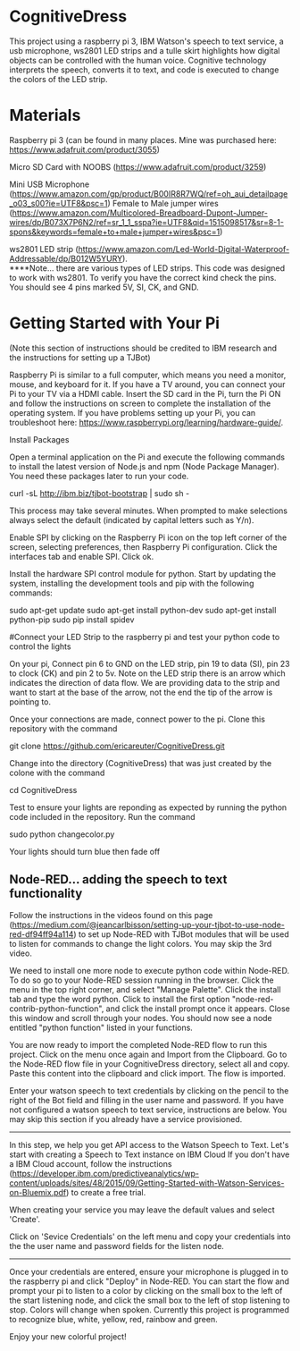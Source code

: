 # CognitiveDress



This project using a raspberry pi 3, IBM Watson's speech to text service, a usb microphone, ws2801 LED strips and a tulle skirt highlights how digital objects can be controlled with the human voice.  Cognitive technology interprets the speech, converts it to text, and code is executed to change the colors of the LED strip. 

 # Materials
 
 Raspberry pi 3 (can be found in many places.  Mine was purchased here: https://www.adafruit.com/product/3055)
 
 Micro SD Card with NOOBS (https://www.adafruit.com/product/3259)
 
 Mini USB Microphone (https://www.amazon.com/gp/product/B00IR8R7WQ/ref=oh_aui_detailpage_o03_s00?ie=UTF8&psc=1)
 Female to Male jumper wires (https://www.amazon.com/Multicolored-Breadboard-Dupont-Jumper-wires/dp/B073X7P6N2/ref=sr_1_1_sspa?ie=UTF8&qid=1515098517&sr=8-1-spons&keywords=female+to+male+jumper+wires&psc=1)
 
 ws2801 LED strip (https://www.amazon.com/Led-World-Digital-Waterproof-Addressable/dp/B012W5YURY).  
 ****Note... there are various types of LED strips.  This code was designed to work with ws2801.  To verify you have the correct kind check the pins.  You should see 4 pins marked 5V, SI, CK, and GND. 
 
# Getting Started with Your Pi
(Note this section of instructions should be credited to IBM research and the instructions for setting up a TJBot)

Raspberry Pi is similar to a full computer, which means you need a monitor, mouse, and keyboard for it. If you have a TV around, you can connect your Pi to your TV via a HDMI cable. Insert the SD card in the Pi, turn the Pi ON and follow the instructions on screen to complete the installation of the operating system. If you have problems setting up your Pi, you can troubleshoot here: https://www.raspberrypi.org/learning/hardware-guide/.


Install Packages

Open a terminal application on the Pi and execute the following commands to install the latest version of Node.js and npm (Node Package Manager). You need these packages later to run your code.

curl -sL http://ibm.biz/tjbot-bootstrap | sudo sh -

This process may take several minutes.  When prompted to make selections always select the default (indicated by capital letters such as Y/n). 

Enable SPI by clicking on the Raspberry Pi icon on the top left corner of the screen, selecting preferences, then Raspberry Pi configuration. Click the interfaces tab and enable SPI.  Click ok.

Install the hardware SPI control module for python. Start by updating the system, installing the development tools and pip with the following commands:

sudo apt-get update
sudo apt-get install python-dev
sudo apt-get install python-pip
sudo pip install spidev

#Connect your LED Strip to the raspberry pi and test your python code to control the lights

On your pi, Connect pin 6 to GND on the LED strip, pin 19 to data (SI), pin 23 to clock (CK) and pin 2 to 5v. Note on the LED strip there is an arrow which indicates the direction of data flow.  We are providing data to the strip and want to start at the base of the arrow, not the end the tip of the arrow is pointing to. 


Once your connections are made, connect power to the pi. Clone this repository with the command

git clone https://github.com/ericareuter/CognitiveDress.git

Change into the directory (CognitiveDress) that was just created by the colone with the command

cd CognitiveDress

Test to ensure your lights are reponding as expected by running the python code included in the repository.  Run the command

sudo python changecolor.py

Your lights should turn blue then fade off

## Node-RED... adding the speech to text functionality

Follow the instructions in the videos found on this page (https://medium.com/@jeancarlbisson/setting-up-your-tjbot-to-use-node-red-df94ff94a114) to set up Node-RED with TJBot modules that will be used to listen for commands to change the light colors.  You may skip the 3rd video. 

We need to install one more node to execute python code within Node-RED.  To do so go to your Node-RED session running in the browser. Click the menu in the top right corner, and select "Manage Palette". Click the install tab and type the word python. Click to install the first option "node-red-contrib-python-function", and click the install prompt once it appears.  Close this window and scroll through your nodes.  You should now see a node entitled "python function" listed in your functions. 

You are now ready to import the completed Node-RED flow to run this project. Click on the menu once again and Import from the Clipboard.  Go to the Node-RED flow file in your CognitiveDress directory, select all and copy.  Paste this content into the clipboard and click import.  The flow is imported.  

Enter your watson speech to text credentials by clicking on the pencil to the right of the Bot field and filling in the user name and password. If you have not configured a watson speech to text service, instructions are below.  You may skip this section if you already have a service provisioned. 

---
In this step, we help you get API access to the Watson Speech to Text. Let's start with creating a Speech to Text instance on IBM Cloud If you don't have a IBM Cloud account, follow the instructions (https://developer.ibm.com/predictiveanalytics/wp-content/uploads/sites/48/2015/09/Getting-Started-with-Watson-Services-on-Bluemix.pdf) to create a free trial.

When creating your service you may leave the default values and select 'Create'.

Click on 'Sevice Credentials' on the left menu and copy your credentials into the the user name and password fields for the listen node.

---

Once your credentials are entered, ensure your microphone is plugged in to the raspberry pi and click "Deploy" in Node-RED.  You can start the flow and prompt your pi to listen to a color by clicking on the small box to the left of the start listening node, and click the small box to the left of stop listening to stop.  Colors will change when spoken.  Currently this project is programmed to recognize blue, white, yellow, red, rainbow and green.  

Enjoy your new colorful project!





 
